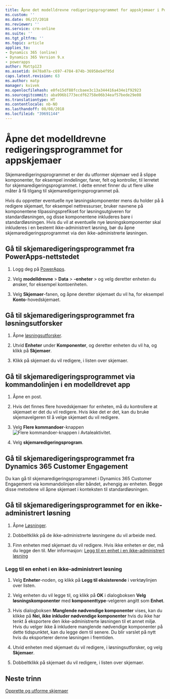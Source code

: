 ```yaml
---
title: Åpne det modelldrevne redigeringsprogrammet for appskjemaer i PowerApps | MicrosoftDocs
ms.custom: ''
ms.date: 06/27/2018
ms.reviewer: ''
ms.service: crm-online
ms.suite: ''
ms.tgt_pltfrm: ''
ms.topic: article
applies_to:
- Dynamics 365 (online)
- Dynamics 365 Version 9.x
- powerapps
author: Mattp123
ms.assetid: 8478a07a-c697-4784-874b-36958eb4f95d
caps.latest.revision: 63
ms.author: matp
manager: kvivek
ms.openlocfilehash: e0fe15df88fccbaee3c13a344416a434e1f92923
ms.sourcegitcommit: aba996b1773ecdf62758e06b34eaf57bede29e08
ms.translationtype: HT
ms.contentlocale: nb-NO
ms.lasthandoff: 08/08/2018
ms.locfileid: "39691144"
---
```

# <a name="open-the-model-driven-app-form-editor"></a>Åpne det modelldrevne redigeringsprogrammet for appskjemaer 
Skjemaredigeringsprogrammet er der du utformer skjemaer ved å slippe komponenter, for eksempel inndelinger, faner, felt og kontroller, til lerretet for skjemaredigeringsprogrammet. I dette emnet finner du ut flere ulike måter å få tilgang til skjemaredigeringsprogrammet på.
 
Hvis du oppretter eventuelle nye løsningskomponenter mens du holder på å redigere skjemaet, for eksempel nettressurser, bruker navnene på komponentene tilpassingsprefikset for løsningsutgiveren for standardløsningen, og disse komponentene inkluderes bare i standardløsningen. Hvis du vil at eventuelle nye løsningskomponenter skal inkluderes i en bestemt ikke-administrert løsning, bør du åpne skjemaredigeringsprogrammet via den ikke-administrerte løsningen.  

## <a name="access-the-form-editor-from-the-powerapps-site"></a>Gå til skjemaredigeringsprogrammet fra PowerApps-nettstedet

1. Logg deg på [PowerApps](https://web.powerapps.com/). 

2. Velg **modelldrevne** > **Data** > **-enheter** > og velg deretter enheten du ønsker, for eksempel kontoenheten. 

3. Velg **Skjemaer**-fanen, og åpne deretter skjemaet du vil ha, for eksempel **Konto**-hovedskjemaet.

## <a name="access-the-form-editor-from-solution-explorer"></a>Gå til skjemaredigeringsprogrammet fra løsningsutforsker
  
1.  Åpne [løsningsutforsker](advanced-navigation.md#solution-explorer).
  
2.  Utvid **Enheter** under **Komponenter**, og deretter enheten du vil ha, og klikk på **Skjemaer**.  
  
3.  Klikk på skjemaet du vil redigere, i listen over skjemaer.  
  

## <a name="access-the-form-editor-through-the-command-bar-within-a-model-driven-app"></a>Gå til skjemaredigeringsprogrammet via kommandolinjen i en modelldrevet app 
  
1.  Åpne en post.  
  
2.  Hvis det finnes flere hovedskjemaer for enheten, må du kontrollere at skjemaet er det du vil redigere. Hvis ikke det er det, kan du bruke skjemavelgeren til å velge skjemaet du vil redigere.  
  
3.  Velg **Flere kommandoer**-knappen ![Flere kommandoer-knappen i Avtaleaktivitet](media/more-commands.gif "Flere kommandoer-knappen i Avtaleaktivitet").  
  
4.  Velg **skjemaredigeringsprogram**.  

## <a name="access-the-form-editor-from-within-dynamics-365-customer-engagement"></a>Gå til skjemaredigeringsprogrammet fra Dynamics 365 Customer Engagement
  
 Du kan gå til skjemaredigeringsprogrammet i Dynamics 365 Customer Engagement via kommandolinjen eller båndet, avhengig av enheten. Begge disse metodene vil åpne skjemaet i konteksten til standardløsningen. 

## <a name="access-the-form-editor-for-an-unmanaged-solution"></a>Gå til skjemaredigeringsprogrammet for en ikke-administrert løsning  
  
1.  Åpne [Løsninger](advanced-navigation.md#solutions).  
  
2.  Dobbeltklikk på de ikke-administrerte løsningene du vil arbeide med.  
  
3.  Finn enheten med skjemaet du vil redigere. Hvis ikke enheten er der, må du legge den til. Mer informasjon: [Legg til en enhet i en ikke-administrert løsning](#add-an-entity-to-an-unmanaged-solution) 
  
### <a name="add-an-entity-to-an-unmanaged-solution"></a>Legg til en enhet i en ikke-administrert løsning  
  
1.  Velg **Enheter**-noden, og klikk på **Legg til eksisterende** i verktøylinjen over listen.  
  
2.  Velg enheten du vil legge til, og klikk på **OK** i dialogboksen **Velg løsningskomponenter** med **komponenttype**-velgeren angitt som **Enhet**.  
  
3.  Hvis dialogboksen **Manglende nødvendige komponenter** vises, kan du klikke på **Nei, ikke inkluder nødvendige komponenter** hvis du ikke har tenkt å eksportere den ikke-administrerte løsningen til et annet miljø. Hvis du velger ikke å inkludere manglende nødvendige komponenter på dette tidspunktet, kan du legge dem til senere. Du blir varslet på nytt hvis du eksporterer denne løsningen i fremtiden.  
  
5.  Utvid enheten med skjemaet du vil redigere, i løsningsutforsker, og velg **Skjemaer**.  
  
6.  Dobbeltklikk på skjemaet du vil redigere, i listen over skjemaer.  

## <a name="next-steps"></a>Neste trinn

[Opprette og utforme skjemaer](create-design-forms.md)
